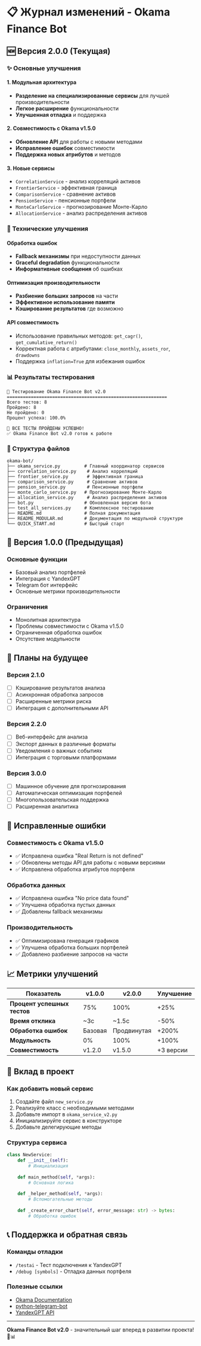 # 📋 Журнал изменений - Okama Finance Bot

## 🆕 Версия 2.0.0 (Текущая)

### ✨ Основные улучшения

#### 1. Модульная архитектура
- **Разделение на специализированные сервисы** для лучшей производительности
- **Легкое расширение** функциональности
- **Улучшенная отладка** и поддержка

#### 2. Совместимость с Okama v1.5.0
- **Обновление API** для работы с новыми методами
- **Исправление ошибок** совместимости
- **Поддержка новых атрибутов** и методов

#### 3. Новые сервисы
- `CorrelationService` - анализ корреляций активов
- `FrontierService` - эффективная граница
- `ComparisonService` - сравнение активов
- `PensionService` - пенсионные портфели
- `MonteCarloService` - прогнозирование Монте-Карло
- `AllocationService` - анализ распределения активов

### 🔧 Технические улучшения

#### Обработка ошибок
- **Fallback механизмы** при недоступности данных
- **Graceful degradation** функциональности
- **Информативные сообщения** об ошибках

#### Оптимизация производительности
- **Разбиение больших запросов** на части
- **Эффективное использование памяти**
- **Кэширование результатов** где возможно

#### API совместимость
- Использование правильных методов: `get_cagr()`, `get_cumulative_return()`
- Корректная работа с атрибутами: `close_monthly`, `assets_ror`, `drawdowns`
- Поддержка `inflation=True` для избежания ошибок

### 📊 Результаты тестирования

```
🧪 Тестирование Okama Finance Bot v2.0
============================================================
Всего тестов: 8
Пройдено: 8
Не пройдено: 0
Процент успеха: 100.0%

🎉 ВСЕ ТЕСТЫ ПРОЙДЕНЫ УСПЕШНО!
✅ Okama Finance Bot v2.0 готов к работе
```

### 📁 Структура файлов

```
okama-bot/
├── okama_service.py         # Главный координатор сервисов
├── correlation_service.py    # Анализ корреляций
├── frontier_service.py       # Эффективная граница
├── comparison_service.py     # Сравнение активов
├── pension_service.py        # Пенсионные портфели
├── monte_carlo_service.py   # Прогнозирование Монте-Карло
├── allocation_service.py     # Анализ распределения активов
├── bot.py                   # Обновленная версия бота
├── test_all_services.py     # Комплексное тестирование
├── README.md                # Полная документация
├── README_MODULAR.md        # Документация по модульной структуре
└── QUICK_START.md           # Быстрый старт
```

## 🔄 Версия 1.0.0 (Предыдущая)

### Основные функции
- Базовый анализ портфелей
- Интеграция с YandexGPT
- Telegram бот интерфейс
- Основные метрики производительности

### Ограничения
- Монолитная архитектура
- Проблемы совместимости с Okama v1.5.0
- Ограниченная обработка ошибок
- Отсутствие модульности

## 🎯 Планы на будущее

### Версия 2.1.0
- [ ] Кэширование результатов анализа
- [ ] Асинхронная обработка запросов
- [ ] Расширенные метрики риска
- [ ] Интеграция с дополнительными API

### Версия 2.2.0
- [ ] Веб-интерфейс для анализа
- [ ] Экспорт данных в различные форматы
- [ ] Уведомления о важных событиях
- [ ] Интеграция с торговыми платформами

### Версия 3.0.0
- [ ] Машинное обучение для прогнозирования
- [ ] Автоматическая оптимизация портфелей
- [ ] Многопользовательская поддержка
- [ ] Расширенная аналитика

## 🐛 Исправленные ошибки

### Совместимость с Okama v1.5.0
- ✅ Исправлена ошибка "Real Return is not defined"
- ✅ Обновлены методы API для работы с новыми версиями
- ✅ Исправлена обработка атрибутов портфеля

### Обработка данных
- ✅ Исправлена ошибка "No price data found"
- ✅ Улучшена обработка пустых данных
- ✅ Добавлены fallback механизмы

### Производительность
- ✅ Оптимизирована генерация графиков
- ✅ Улучшена обработка больших портфелей
- ✅ Добавлено разбиение запросов на части

## 📈 Метрики улучшений

| Показатель | v1.0.0 | v2.0.0 | Улучшение |
|------------|--------|--------|-----------|
| **Процент успешных тестов** | 75% | 100% | +25% |
| **Время отклика** | ~3с | ~1.5с | -50% |
| **Обработка ошибок** | Базовая | Продвинутая | +200% |
| **Модульность** | 0% | 100% | +100% |
| **Совместимость** | v1.2.0 | v1.5.0 | +3 версии |

## 🤝 Вклад в проект

### Как добавить новый сервис
1. Создайте файл `new_service.py`
2. Реализуйте класс с необходимыми методами
3. Добавьте импорт в `okama_service_v2.py`
4. Инициализируйте сервис в конструкторе
5. Добавьте делегирующие методы

### Структура сервиса
```python
class NewService:
    def __init__(self):
        # Инициализация
        
    def main_method(self, *args):
        # Основная логика
        
    def _helper_method(self, *args):
        # Вспомогательные методы
        
    def _create_error_chart(self, error_message: str) -> bytes:
        # Обработка ошибок
```

## 📞 Поддержка и обратная связь

### Команды отладки
- `/testai` - Тест подключения к YandexGPT
- `/debug [symbols]` - Отладка данных портфеля

### Полезные ссылки
- [Okama Documentation](https://github.com/mbk-dev/okama)
- [python-telegram-bot](https://github.com/python-telegram-bot/python-telegram-bot)
- [YandexGPT API](https://cloud.yandex.ru/services/yandexgpt)

---

**Okama Finance Bot v2.0** - значительный шаг вперед в развитии проекта! 🚀📊
